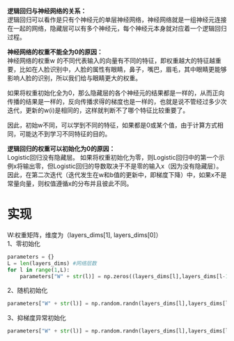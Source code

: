 **逻辑回归与神经网络的关系：**   
逻辑回归可以看作是只有个神经元的单层神经网络，神经网络就是一组神经元连接在一起的网络，隐藏层可以有多个神经元，每个神经元本身就对应着一个逻辑回归过程。

**神经网络的权重不能全为0的原因：**    
神经网络的权重w 的不同代表输入的向量有不同的特征，即权重越大的特征越重要，比如在人脸识别中，人脸的属性有眼睛，鼻子，嘴巴，眉毛，其中眼睛更能够影响人脸的识别，所以我们给与眼睛更大的权重。

如果将权重初始化全为0，那么隐藏层的各个神经元的结果都是一样的，从而正向传播的结果是一样的，反向传播求得的梯度也是一样的，也就是说不管经过多少次迭代，更新的w(i)是相同的，这样就判断不了哪个特征比较重要了。

因此，初始w不同，可以学到不同的特征，如果都是0或某个值，由于计算方式相同，可能达不到学习不同特征的目的。

**逻辑回归的权重可以初始化为0的原因：**    
Logistic回归没有隐藏层。 如果将权重初始化为零，则Logistic回归中的第一个示例x将输出零，但Logistic回归的导数取决于不是零的输入x（因为没有隐藏层）。 因此，在第二次迭代（迭代发生在w和b值的更新中，即梯度下降）中，如果x不是常量向量，则权值遵循x的分布并且彼此不同。

# 实现   
W:权重矩阵，维度为（layers_dims[1], layers_dims[0]）    
1、零初始化    
```python
parameters = {}  
L = len(layers_dims) #网络层数    
for l in range(1,L):
    parameters["W" + str(l)] = np.zeros((layers_dims[l],layers_dims[l-1]))  
```  

2、随机初始化    
```python
parameters["W" + str(l)] = np.random.randn(layers_dims[l],layers_dims[l-1])*10  
```   

3、抑梯度异常初始化    
```python
parameters["W" + str(l)] = np.random.randn(layers_dims[l],layers_dims[l-1])*np.sqrt(2/layers_dims[l-1]) 
```
